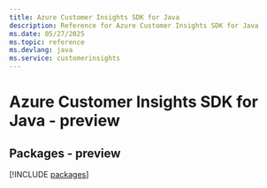 ```yaml
---
title: Azure Customer Insights SDK for Java
description: Reference for Azure Customer Insights SDK for Java
ms.date: 05/27/2025
ms.topic: reference
ms.devlang: java
ms.service: customerinsights
---
```

# Azure Customer Insights SDK for Java - preview
## Packages - preview
[!INCLUDE [packages](customer-insights-index.md)]
